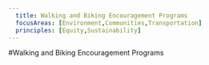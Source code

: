 ```yaml
---
  title: Walking and Biking Encouragement Programs 
  focusAreas: [Environment,Communities,Transportation]
  principles: [Equity,Sustainability]
---
```

#Walking and Biking Encouragement Programs